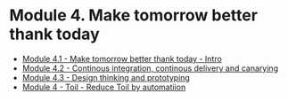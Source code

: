 # Module 4. Make tomorrow better thank today
* [Module 4.1 - Make tomorrow better thank today - Intro](https://youtu.be/xF4JvNV212I)
* [Module 4.2 - Continous integration, continous delivery and canarying](https://youtu.be/me-93MDrpjk)
* [Module 4.3 - Design thinking and prototyping](https://youtu.be/zt_BigeWV24)
* [Module 4 - Toil - Reduce Toil by automatiion](https://youtu.be/t0Cq3xDRM7Y)
